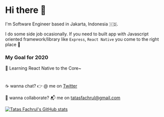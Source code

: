 # Hi there 👋

I'm Software Engineer based in Jakarta, Indonesia 🇮🇩.

I do some side job ocasionally. If you need to built app with Javascript oriented framework/library like `Express`, `React Native` you come to the right place 🎯 

### My Goal for 2020
🌱 Learning React Native to the Core~


# 
☕️ wanna chat? 👉 @ me on [Twitter](https://twitter.com/tastasss) 

💼 wanna collaborate? 📬 me on tatasfachrul@gmail.com

[![Tatas Fachrul's GitHub stats](https://github-readme-stats.vercel.app/api?username=tatasfachrul&count_private=true)](https://github.com/anuraghazra/github-readme-stats)



<!--
**tatasfachrul/tatasfachrul** is a ✨ _special_ ✨ repository because its `README.md` (this file) appears on your GitHub profile.

Here are some ideas to get you started:

- 🔭 I’m currently working on ...
- 🌱 I’m currently learning ...
- 👯 I’m looking to collaborate on ...
- 🤔 I’m looking for help with ...
- 💬 Ask me about ...
- 📫 How to reach me: ...
- 😄 Pronouns: ...
- ⚡ Fun fact: ...
-->
